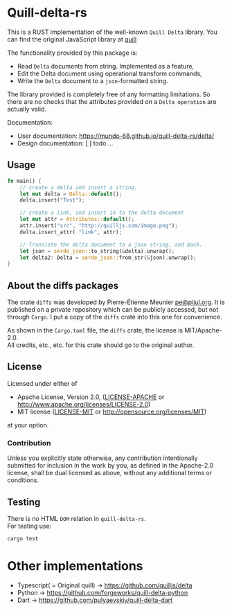 # Quill-delta-rs 

This is a RUST implementation of the well-known `Quill Delta` library.
You can find the original JavaScript library at
[quill](https://github.com/quilljs/delta)

The functionality provided by this package is:
- Read `Delta` documents from string. Implemented as a feature,
- Edit the Delta document using operational transform commands,
- Write the `Delta` document to a `json`-formatted string.

The library provided is completely free of any formatting limitations.
So there are no checks that the attributes provided on a `Delta operation`
are actually valid.

Documentation:
 - User documentation: https://mundo-68.github.io/quill-delta-rs/delta/
 - Design documentation: [ ] todo ...

## Usage

```rust
fn main() {
    // create a delta and insert a string.
    let mut delta = Delta::default();
    delta.insert("Test");

    // create a link, and insert in to the delta document
    let mut attr = Attributes::default();
    attr.insert("src", "http://quilljs.com/image.png");
    delta.insert_attr( "link", attr);

    // Translate the delta document to a json string, and back.
    let json = serde_json::to_string(&delta).unwrap();
    let delta2: Delta = serde_json::from_str(&json).unwrap();
}


```

## About the diffs packages
The crate `diffs` was developed by Pierre-Étienne Meunier <pe@pijul.org>.
It is published on a private repository which can be publicly accessed, but not through `Cargo`. 
I put a copy of the `diffs` crate into this one for convenience.

As shown in the `Cargo.toml` file, the `diffs` crate, the license is MIT/Apache-2.0.<br>
All credits, etc., etc. for this crate should go to the original author.


## License

Licensed under either of
* Apache License, Version 2.0, ([LICENSE-APACHE](LICENSE-APACHE) or http://www.apache.org/licenses/LICENSE-2.0)
* MIT license ([LICENSE-MIT](LICENSE-MIT) or http://opensource.org/licenses/MIT)

at your option.

### Contribution

Unless you explicitly state otherwise, any contribution intentionally submitted
for inclusion in the work by you, as defined in the Apache-2.0 license, shall be dual licensed as above, without any
additional terms or conditions.

## Testing

There is no HTML `DOM` relation in `quill-delta-rs`. <br>
For testing use:

```text
cargo test
```

# Other implementations
- Typescript( = Original quill) -> https://github.com/quilljs/delta
- Python -> https://github.com/forgeworks/quill-delta-python
- Dart -> https://github.com/pulyaevskiy/quill-delta-dart
